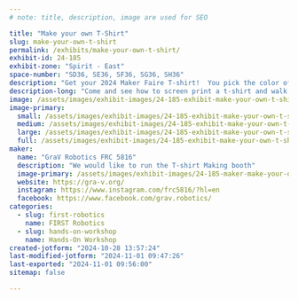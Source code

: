 ```yaml
---
# note: title, description, image are used for SEO

title: "Make your own T-Shirt"
slug: make-your-own-t-shirt
permalink: /exhibits/make-your-own-t-shirt/
exhibit-id: 24-185
exhibit-zone: "Spirit - East"
space-number: "SD36, SE36, SF36, SG36, SH36"
description: "Get your 2024 Maker Faire T-shirt!  You pick the color of the shirt and the ink"
description-long: "Come and see how to screen print a t-shirt and walk away with this year's Maker Faire edition.   "
image: /assets/images/exhibit-images/24-185-exhibit-make-your-own-t-shirt-maker-faire-shirt-large.jpg
image-primary: 
  small: /assets/images/exhibit-images/24-185-exhibit-make-your-own-t-shirt-maker-faire-shirt-small.jpg
  medium: /assets/images/exhibit-images/24-185-exhibit-make-your-own-t-shirt-maker-faire-shirt-medium.jpg
  large: /assets/images/exhibit-images/24-185-exhibit-make-your-own-t-shirt-maker-faire-shirt-large.jpg
  full: /assets/images/exhibit-images/24-185-exhibit-make-your-own-t-shirt-maker-faire-shirt-full.jpg
maker: 
  name: "GraV Robotics FRC 5816"
  description: "We would like to run the T-shirt Making booth"
  image-primary: /assets/images/exhibit-images/24-185-maker-make-your-own-t-shirt-grav-iitsec-medium.jpg
  website: https://gra-v.org/
  instagram: https://www.instagram.com/frc5816/?hl=en
  facebook: https://www.facebook.com/grav.robotics/
categories: 
  - slug: first-robotics
    name: FIRST Robotics
  - slug: hands-on-workshop
    name: Hands-On Workshop
created-jotform: "2024-10-28 13:57:24"
last-modified-jotform: "2024-11-01 09:47:26"
last-exported: "2024-11-01 09:56:00"
sitemap: false

---
```

